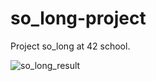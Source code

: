 # so_long-project
Project so_long at 42 school.

![so_long_result](https://user-images.githubusercontent.com/121001795/218864996-40582827-9b75-46fc-8cc0-24c8fd21b2c0.png)

